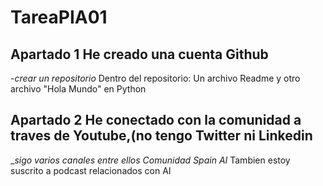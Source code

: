 # TareaPIA01
## Apartado 1 He creado una cuenta  Github
-*crear un repositorio*
Dentro del repositorio: Un archivo Readme y otro archivo "Hola Mundo" en Python
## Apartado 2 He conectado con la comunidad a traves de Youtube,(no tengo Twitter ni Linkedin
_*sigo varios canales entre ellos Comunidad Spain AI*
Tambien estoy suscrito a podcast relacionados con AI
